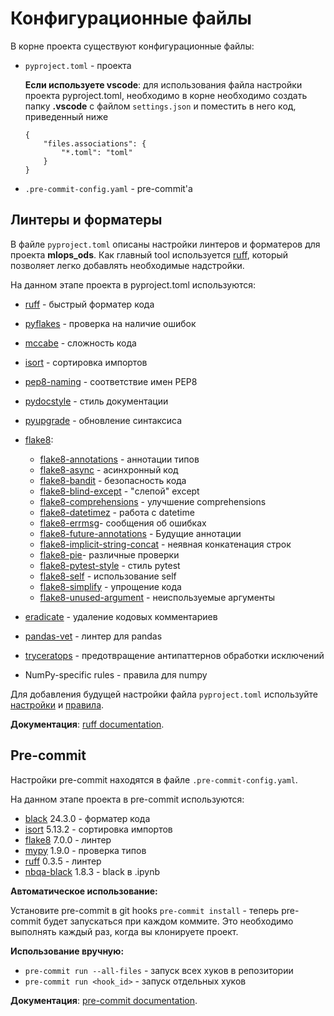 # Конфигурационные файлы

В корне проекта существуют конфигурационные файлы:
- `pyproject.toml` - проекта

    **Если используете vscode**:
    для использования файла настройки проекта pyproject.toml, необходимо в корне необходимо создать папку **.vscode** с файлом `settings.json` и поместить в него код, приведенный ниже

    ```
    {
        "files.associations": {
            "*.toml": "toml"
        }
    }
    ```

- `.pre-commit-config.yaml` - pre-commit'a

## Линтеры и форматеры

В файле `pyproject.toml` описаны настройки линтеров и форматеров для проекта **mlops_ods**. Как главный tool используется [ruff](https://docs.astral.sh/ruff/), который позволяет легко добавлять необходимые надстройки.

На данном этапе проекта в pyproject.toml используются:
- [ruff](https://docs.astral.sh/ruff/formatter/) - быстрый форматер кода
- [pyflakes](https://pypi.org/project/pyflakes/) - проверка на наличие ошибок
- [mccabe](https://pypi.org/project/mccabe/) - сложность кода
- [isort](https://pypi.org/project/isort/) - сортировка импортов
- [pep8-naming](https://pypi.org/project/pep8-naming/) - соответствие имен PEP8
- [pydocstyle](https://pypi.org/project/pydocstyle/) - стиль документации
- [pyupgrade](https://pypi.org/project/pyupgrade/) - обновление синтаксиса
- [flake8](https://pypi.org/project/flake8/):
    * [flake8-annotations](https://pypi.org/project/flake8-annotations/) - аннотации типов
    * [flake8-async](https://pypi.org/project/flake8-async/) - асинхронный код
    * [flake8-bandit](https://pypi.org/project/flake8-bandit/) - безопасность кода
    * [flake8-blind-except](https://pypi.org/project/flake8-blind-except/) - "слепой" except
    * [flake8-comprehensions](https://pypi.org/project/flake8-comprehensions/) - улучшение comprehensions
    * [flake8-datetimez](https://pypi.org/project/flake8-datetimez/) - работа с datetime
    * [flake8-errmsg](https://pypi.org/project/flake8-errmsg/)- сообщения об ошибках
    * [flake8-future-annotations](https://pypi.org/project/flake8-future-annotations/) - Будущие аннотации
    * [flake8-implicit-string-concat](https://pypi.org/project/flake8-implicit-str-concat/) - неявная конкатенация строк
    * [flake8-pie](https://pypi.org/project/flake8-pie/)- различные проверки
    * [flake8-pytest-style](https://pypi.org/project/flake8-pytest-style/) - стиль pytest
    * [flake8-self](https://pypi.org/project/flake8-self/) - использование self
    * [flake8-simplify](https://pypi.org/project/flake8-simplify/) - упрощение кода
    * [flake8-unused-argument](https://pypi.org/project/flake8-unused-arguments/) - неиспользуемые аргументы

- [eradicate](https://pypi.org/project/eradicate/) - удаление кодовых комментариев
- [pandas-vet](https://pypi.org/project/pandas-vet/) - линтер для pandas
- [tryceratops](https://pypi.org/project/tryceratops/) - предотвращение антипаттернов обработки исключений
- NumPy-specific rules - правила для numpy


Для добавления будущей настройки файла `pyproject.toml` используйте [настройки](https://docs.astral.sh/ruff/settings/) и [правила](https://docs.astral.sh/ruff/rules/).

**Документация**: [ruff documentation](https://docs.astral.sh/ruff/).


## Pre-commit

Настройки pre-commit находятся в файле `.pre-commit-config.yaml`.

На данном этапе проекта в pre-commit используются:
- [black](https://github.com/python/black) 24.3.0 - форматер кода
- [isort](https://github.com/pycqa/isort) 5.13.2 - сортировка импортов
- [flake8](https://github.com/PyCQA/flake8) 7.0.0 - линтер
- [mypy](https://github.com/pre-commit/mirrors-mypy) 1.9.0 - проверка типов
- [ruff](https://github.com/astral-sh/ruff-pre-commit) 0.3.5 - линтер
- [nbqa-black](https://github.com/nbQA-dev/nbQA) 1.8.3 - black в .ipynb


**Автоматическое использование:**

Установите pre-commit в git hooks `pre-commit install` - теперь pre-commit будет запускаться при каждом коммите. Это необходимо выполнять каждый раз, когда вы клонируете проект.

**Использование вручную:**
* `pre-commit run --all-files` - запуск всех хуков в репозитории
* `pre-commit run <hook_id>` - запуск отдельных хуков

**Документация**: [pre-commit documentation](https://pre-commit.com).
